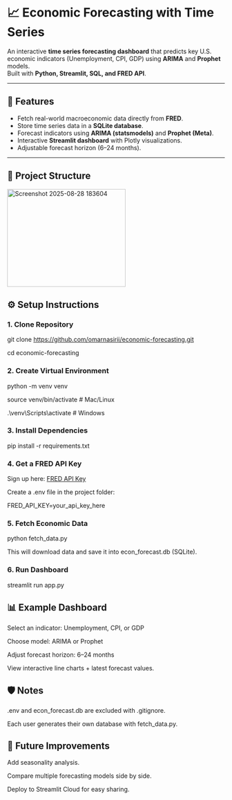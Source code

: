 # 📈 Economic Forecasting with Time Series

An interactive **time series forecasting dashboard** that predicts key U.S. economic indicators (Unemployment, CPI, GDP) using **ARIMA** and **Prophet** models.  
Built with **Python, Streamlit, SQL, and FRED API**.

---

## 🚀 Features
- Fetch real-world macroeconomic data directly from **FRED**.
- Store time series data in a **SQLite database**.
- Forecast indicators using **ARIMA (statsmodels)** and **Prophet (Meta)**.
- Interactive **Streamlit dashboard** with Plotly visualizations.
- Adjustable forecast horizon (6–24 months).

---

## 📂 Project Structure

<img width="274" height="226" alt="Screenshot 2025-08-28 183604" src="https://github.com/user-attachments/assets/b151f933-27db-4560-874a-14f62f8a9f39" />


## ⚙️ Setup Instructions

### 1. Clone Repository
git clone https://github.com/omarnasirii/economic-forecasting.git

cd economic-forecasting

### 2. Create Virtual Environment
python -m venv venv

source venv/bin/activate   # Mac/Linux

.\venv\Scripts\activate    # Windows

### 3. Install Dependencies

pip install -r requirements.txt

### 4. Get a FRED API Key

Sign up here: [FRED API Key](https://fred.stlouisfed.org/docs/api/api_key.html?utm_source=chatgpt.com)

Create a .env file in the project folder:

FRED_API_KEY=your_api_key_here

### 5. Fetch Economic Data
python fetch_data.py

This will download data and save it into econ_forecast.db (SQLite).

### 6. Run Dashboard
streamlit run app.py

## 📊 Example Dashboard

Select an indicator: Unemployment, CPI, or GDP

Choose model: ARIMA or Prophet

Adjust forecast horizon: 6–24 months

View interactive line charts + latest forecast values.

## 🛡️ Notes

.env and econ_forecast.db are excluded with .gitignore.

Each user generates their own database with fetch_data.py.

## 🔮 Future Improvements

Add seasonality analysis.

Compare multiple forecasting models side by side.

Deploy to Streamlit Cloud for easy sharing.


